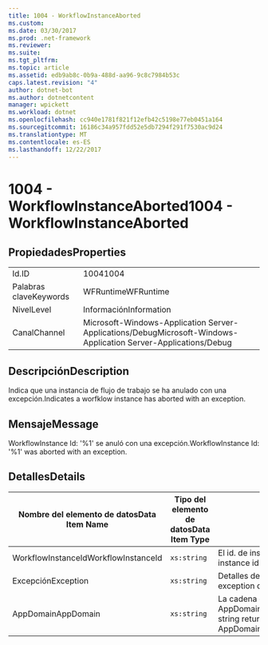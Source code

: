 ```yaml
---
title: 1004 - WorkflowInstanceAborted
ms.custom: 
ms.date: 03/30/2017
ms.prod: .net-framework
ms.reviewer: 
ms.suite: 
ms.tgt_pltfrm: 
ms.topic: article
ms.assetid: edb9ab8c-0b9a-488d-aa96-9c8c7984b53c
caps.latest.revision: "4"
author: dotnet-bot
ms.author: dotnetcontent
manager: wpickett
ms.workload: dotnet
ms.openlocfilehash: cc940e1781f821f12efb42c5198e77eb0451a164
ms.sourcegitcommit: 16186c34a957fdd52e5db7294f291f7530ac9d24
ms.translationtype: MT
ms.contentlocale: es-ES
ms.lasthandoff: 12/22/2017
---
```

# <a name="1004---workflowinstanceaborted"></a><span data-ttu-id="63220-102">1004 - WorkflowInstanceAborted</span><span class="sxs-lookup"><span data-stu-id="63220-102">1004 - WorkflowInstanceAborted</span></span>
## <a name="properties"></a><span data-ttu-id="63220-103">Propiedades</span><span class="sxs-lookup"><span data-stu-id="63220-103">Properties</span></span>  
  
|||  
|-|-|  
|<span data-ttu-id="63220-104">Id.</span><span class="sxs-lookup"><span data-stu-id="63220-104">ID</span></span>|<span data-ttu-id="63220-105">1004</span><span class="sxs-lookup"><span data-stu-id="63220-105">1004</span></span>|  
|<span data-ttu-id="63220-106">Palabras clave</span><span class="sxs-lookup"><span data-stu-id="63220-106">Keywords</span></span>|<span data-ttu-id="63220-107">WFRuntime</span><span class="sxs-lookup"><span data-stu-id="63220-107">WFRuntime</span></span>|  
|<span data-ttu-id="63220-108">Nivel</span><span class="sxs-lookup"><span data-stu-id="63220-108">Level</span></span>|<span data-ttu-id="63220-109">Información</span><span class="sxs-lookup"><span data-stu-id="63220-109">Information</span></span>|  
|<span data-ttu-id="63220-110">Canal</span><span class="sxs-lookup"><span data-stu-id="63220-110">Channel</span></span>|<span data-ttu-id="63220-111">Microsoft-Windows-Application Server-Applications/Debug</span><span class="sxs-lookup"><span data-stu-id="63220-111">Microsoft-Windows-Application Server-Applications/Debug</span></span>|  
  
## <a name="description"></a><span data-ttu-id="63220-112">Descripción</span><span class="sxs-lookup"><span data-stu-id="63220-112">Description</span></span>  
 <span data-ttu-id="63220-113">Indica que una instancia de flujo de trabajo se ha anulado con una excepción.</span><span class="sxs-lookup"><span data-stu-id="63220-113">Indicates a worfklow instance has aborted with an exception.</span></span>  
  
## <a name="message"></a><span data-ttu-id="63220-114">Mensaje</span><span class="sxs-lookup"><span data-stu-id="63220-114">Message</span></span>  
 <span data-ttu-id="63220-115">WorkflowInstance Id: '%1' se anuló con una excepción.</span><span class="sxs-lookup"><span data-stu-id="63220-115">WorkflowInstance Id: '%1' was aborted with an exception.</span></span>  
  
## <a name="details"></a><span data-ttu-id="63220-116">Detalles</span><span class="sxs-lookup"><span data-stu-id="63220-116">Details</span></span>  
  
|<span data-ttu-id="63220-117">Nombre del elemento de datos</span><span class="sxs-lookup"><span data-stu-id="63220-117">Data Item Name</span></span>|<span data-ttu-id="63220-118">Tipo del elemento de datos</span><span class="sxs-lookup"><span data-stu-id="63220-118">Data Item Type</span></span>|<span data-ttu-id="63220-119">Descripción</span><span class="sxs-lookup"><span data-stu-id="63220-119">Description</span></span>|  
|--------------------|--------------------|-----------------|  
|<span data-ttu-id="63220-120">WorkflowInstanceId</span><span class="sxs-lookup"><span data-stu-id="63220-120">WorkflowInstanceId</span></span>|`xs:string`|<span data-ttu-id="63220-121">El id. de instancia del flujo de trabajo.</span><span class="sxs-lookup"><span data-stu-id="63220-121">The instance id for the workflow</span></span>|  
|<span data-ttu-id="63220-122">Excepción</span><span class="sxs-lookup"><span data-stu-id="63220-122">Exception</span></span>|`xs:string`|<span data-ttu-id="63220-123">Detalles de la excepción para la excepción</span><span class="sxs-lookup"><span data-stu-id="63220-123">The exception details for the exception</span></span>|  
|<span data-ttu-id="63220-124">AppDomain</span><span class="sxs-lookup"><span data-stu-id="63220-124">AppDomain</span></span>|`xs:string`|<span data-ttu-id="63220-125">La cadena devuelta por AppDomain.CurrentDomain.FriendlyName.</span><span class="sxs-lookup"><span data-stu-id="63220-125">The string returned by AppDomain.CurrentDomain.FriendlyName.</span></span>|
